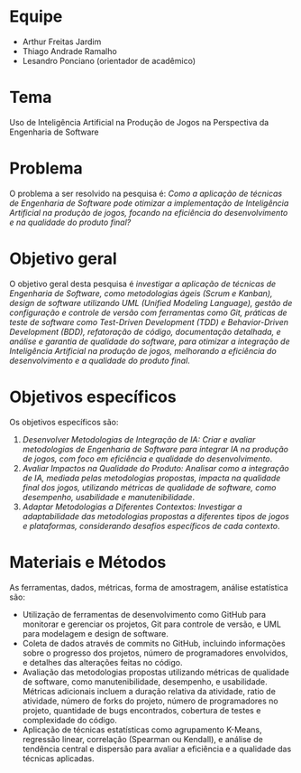 # Equipe

* Arthur Freitas Jardim
* Thiago Andrade Ramalho
* Lesandro Ponciano (orientador de acadêmico)

# Tema
Uso de Inteligência Artificial na Produção de Jogos na Perspectiva da Engenharia de Software

# Problema
O problema a ser resolvido na pesquisa é: _Como a aplicação de técnicas de Engenharia de Software pode otimizar a implementação de Inteligência Artificial na produção de jogos, focando na eficiência do desenvolvimento e na qualidade do produto final?_

# Objetivo geral
O objetivo geral desta pesquisa é _investigar a aplicação de técnicas de Engenharia de Software, como metodologias ágeis (Scrum e Kanban), design de software utilizando UML (Unified Modeling Language), gestão de configuração e controle de versão com ferramentas como Git, práticas de teste de software como Test-Driven Development (TDD) e Behavior-Driven Development (BDD), refatoração de código, documentação detalhada, e análise e garantia de qualidade do software, para otimizar a integração de Inteligência Artificial na produção de jogos, melhorando a eficiência do desenvolvimento e a qualidade do produto final_.

# Objetivos específicos
Os objetivos específicos são:
1. _Desenvolver Metodologias de Integração de IA: Criar e avaliar metodologias de Engenharia de Software para integrar IA na produção de jogos, com foco em eficiência e qualidade do desenvolvimento_.
2. _Avaliar Impactos na Qualidade do Produto: Analisar como a integração de IA, mediada pelas metodologias propostas, impacta na qualidade final dos jogos, utilizando métricas de qualidade de software, como desempenho, usabilidade e manutenibilidade_.
3. _Adaptar Metodologias a Diferentes Contextos: Investigar a adaptabilidade das metodologias propostas a diferentes tipos de jogos e plataformas, considerando desafios específicos de cada contexto_.
   
# Materiais e Métodos
As ferramentas, dados, métricas, forma de amostragem, análise estatística são:
* Utilização de ferramentas de desenvolvimento como GitHub para monitorar e gerenciar os projetos, Git para controle de versão, e UML para modelagem e design de software.
* Coleta de dados através de commits no GitHub, incluindo informações sobre o progresso dos projetos, número de programadores envolvidos, e detalhes das alterações feitas no código.
* Avaliação das metodologias propostas utilizando métricas de qualidade de software, como manutenibilidade, desempenho, e usabilidade. Métricas adicionais incluem a duração relativa da atividade, ratio de atividade, número de forks do projeto, número de programadores no projeto, quantidade de bugs encontrados, cobertura de testes e complexidade do código.
* Aplicação de técnicas estatísticas como agrupamento K-Means, regressão linear, correlação (Spearman ou Kendall), e análise de tendência central e dispersão para avaliar a eficiência e a qualidade das técnicas aplicadas.
